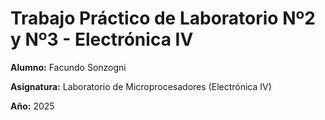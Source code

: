# Trabajo Práctico de Laboratorio Nº2 y Nº3 -  Electrónica IV

**Alumno:** Facundo Sonzogni

**Asignatura:** Laboratorio de Microprocesadores (Electrónica IV)

**Año:** 2025
